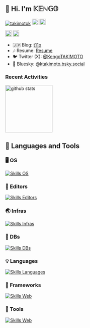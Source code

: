 ## 👋 Hi. I'm 𝕂𝔼ℕ𝔾𝕆

<p align="left">
  <a href="https://github.com/takimotok/takimotok/"><img src="https://komarev.com/ghpvc/?username=takimotok" alt="takimotok" /></a>
  <a href="https://github.com/takimotok"><img height="20" src="https://img.shields.io/github/followers/takimotok?label=follow&logo=github&style=flat" /></a>
  <a href="https://github.com/takimotok"><img height="20" src="https://img.shields.io/github/stars/takimotok?logo=github&style=flat" /></a>
</p>

<p align="left">
  <a href="http://x.com/KengoTAKIMOTO" target="_blank"><img height="20" src="https://img.shields.io/twitter/follow/takimotok?style=flat&logo=x" /></a>
  <a href="https://www.reddit.com/user/t-kengo" target="_blank"><img height="20" src="https://img.shields.io/reddit/user-karma/combined/takimotok?label=Reddit&logo=reddit&style=flat" /></a>
</p>

- :jp: Blog: [t11o](https://www.kengotakimoto.com/)
- :notes: Resume: [Resume](https://takimotok.github.io/resume/)
- :bird: Twitter (X): [@KengoTAKIMOTO](https://x.com/KengoTAKIMOTO)
- :butterfly: Bluesky: [@ktakimoto.bsky.social](https://bsky.app/profile/ktakimoto.bsky.social)

### Recent Activities

<p align="left">
  <a href="https://github.com/DenverCoder1/github-readme-streak-stats"><img alt="github stats" height="150px" src="https://github-readme-streak-stats.herokuapp.com/?user=takimotok&theme=transparent&hide_border=true" /></a>
</p>

## :hammer: Languages and Tools

### :desktop_computer: OS

[![Skills OS](https://skillicons.dev/icons?i=linux,apple,windows)](https://skillicons.dev)

### :memo: Editors

[![Skills Editors](https://skillicons.dev/icons?i=neovim,vim)](https://skillicons.dev)

### :earth_asia: Infras

[![Skills Infras](https://skillicons.dev/icons?i=aws,docker,nginx,vercel)](https://skillicons.dev)

### :floppy_disk: DBs

[![Skills DBs](https://skillicons.dev/icons?i=mysql,postgres,redis)](https://skillicons.dev)

### :bulb: Languages

[![Skills Languages](https://skillicons.dev/icons?i=bash,js,ts,php,lua,py,r,html,css,md)](https://skillicons.dev)

### :telescope: Frameworks

[![Skills Web](https://skillicons.dev/icons?i=jquery,vue,laravel,nextjs,nestjs)](https://skillicons.dev)

### :hammer: Tools

[![Skills Web](https://skillicons.dev/icons?i=figma,git,gitlab,postman,regex,yarn,less,sass)](https://skillicons.dev)
